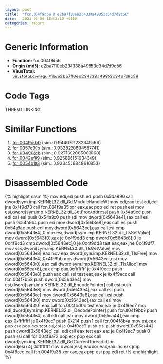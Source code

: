 ```yaml
---
layout: post
title:  "fcn.004f9d56 @ e2ba7f10eb234338a49853c34d7d9c56"
date:   2021-08-30 15:52:19 +0300
categories: report
---
```


# Generic Information
- **Function:** fcn.004f9d56
- **Origin (md5):** e2ba7f10eb234338a49853c34d7d9c56
- **VirusTotal:** [virustotal.com/gui/file/e2ba7f10eb234338a49853c34d7d9c56][virustotal_ref]

# Code Tags
<span class="tag" id="THREAD">THREAD</span>
<span class="tag" id="LINKING">LINKING</span>


# Similar Functions

1. [fcn.0049c0c0][similar_1_ref] (sim.: 0.9440701232349566)
2. [fcn.0057c90b][similar_2_ref] (sim.: 0.9338220694587741)
3. [fcn.00490acb][similar_3_ref] (sim.: 0.9271602065063068)
4. [fcn.0042ef89][similar_4_ref] (sim.: 0.925896151934349)
5. [fcn.0054b193][similar_5_ref] (sim.: 0.9234526849610853)


# Disassembled Code

{% highlight nasm %}
mov edi,edi
push edi
push 0x54a990
call dword[sym.imp.KERNEL32.dll_GetModuleHandleW]
mov edi,eax
test edi,edi
jne 0x4f9d73
call fcn.004f9a35
xor eax,eax
pop edi
ret 
push esi
mov esi,dword[sym.imp.KERNEL32.dll_GetProcAddress]
push 0x54a9cc
push edi
call esi
push 0x54a9c0
push edi
mov dword[0x5643e4],eax
call esi
push 0x54a9b4
push edi
mov dword[0x5643e8],eax
call esi
push 0x54a9ac
push edi
mov dword[0x5643ec],eax
call esi
cmp dword[0x5643e4],0
mov esi,dword[sym.imp.KERNEL32.dll_TlsSetValue]
mov dword[0x5643f0],eax
je 0x4f9dd3
cmp dword[0x5643e8],0
je 0x4f9dd3
cmp dword[0x5643ec],0
je 0x4f9dd3
test eax,eax
jne 0x4f9df7
mov eax,dword[sym.imp.KERNEL32.dll_TlsGetValue]
mov dword[0x5643e8],eax
mov eax,dword[sym.imp.KERNEL32.dll_TlsFree]
mov dword[0x5643e4],0x4f99bb
mov dword[0x5643ec],esi
mov dword[0x5643f0],eax
call dword[sym.imp.KERNEL32.dll_TlsAlloc]
mov dword[0x55ca48],eax
cmp eax,0xffffffff
je 0x4f9ecc
push dword[0x5643e8]
push eax
call esi
test eax,eax
je 0x4f9ecc
call fcn.004f7b53
push dword[0x5643e4]
mov esi,dword[sym.imp.KERNEL32.dll_EncodePointer]
call esi
push dword[0x5643e8]
mov dword[0x5643e4],eax
call esi
push dword[0x5643ec]
mov dword[0x5643e8],eax
call esi
push dword[0x5643f0]
mov dword[0x5643ec],eax
call esi
mov dword[0x5643f0],eax
call fcn.004fbd0c
test eax,eax
je 0x4f9ec7
mov edi,dword[sym.imp.KERNEL32.dll_DecodePointer]
push fcn.004f9bb9
push dword[0x5643e4]
call edi
call eax
mov dword[0x55ca44],eax
cmp eax,0xffffffff
je 0x4f9ec7
push 0x214
push 1
call fcn.004f8b4a
mov esi,eax
pop ecx
pop ecx
test esi,esi
je 0x4f9ec7
push esi
push dword[0x55ca44]
push dword[0x5643ec]
call edi
call eax
test eax,eax
je 0x4f9ec7
push 0
push esi
call fcn.004f9a72
pop ecx
pop ecx
call dword[sym.imp.KERNEL32.dll_GetCurrentThreadId]
or dword[esi+4],0xffffffff
mov dword[esi],eax
xor eax,eax
inc eax
jmp 0x4f9ece
call fcn.004f9a35
xor eax,eax
pop esi
pop edi
ret 
{% endhighlight %}


[similar_1_ref]: /report/fcn.0049c0c0@279a61b1e76da49531f1f16fd1102a2d
[similar_2_ref]: /report/fcn.0057c90b@c60344b51fa39a329b92557d24ff7670
[similar_3_ref]: /report/fcn.00490acb@4fe6510221c33bf023f6abed461fc13f
[similar_4_ref]: /report/fcn.0042ef89@9964b63070116cfb2469e51850178af1
[similar_5_ref]: /report/fcn.0054b193@9a2108de6665bf53e42d7cbbbe5a0866
[virustotal_ref]: https://www.virustotal.com/gui/file/e2ba7f10eb234338a49853c34d7d9c56